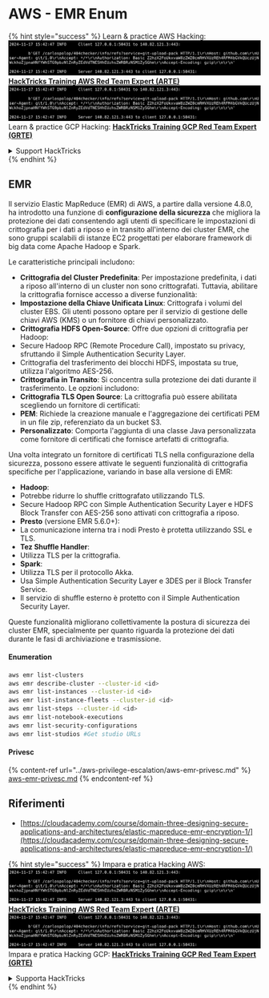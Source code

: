 # AWS - EMR Enum

{% hint style="success" %}
Learn & practice AWS Hacking:<img src="../../../.gitbook/assets/image (1).png" alt="" data-size="line">[**HackTricks Training AWS Red Team Expert (ARTE)**](https://training.hacktricks.xyz/courses/arte)<img src="../../../.gitbook/assets/image (1).png" alt="" data-size="line">\
Learn & practice GCP Hacking: <img src="../../../.gitbook/assets/image (2).png" alt="" data-size="line">[**HackTricks Training GCP Red Team Expert (GRTE)**<img src="../../../.gitbook/assets/image (2).png" alt="" data-size="line">](https://training.hacktricks.xyz/courses/grte)

<details>

<summary>Support HackTricks</summary>

* Check the [**subscription plans**](https://github.com/sponsors/carlospolop)!
* **Join the** 💬 [**Discord group**](https://discord.gg/hRep4RUj7f) or the [**telegram group**](https://t.me/peass) or **follow** us on **Twitter** 🐦 [**@hacktricks\_live**](https://twitter.com/hacktricks\_live)**.**
* **Share hacking tricks by submitting PRs to the** [**HackTricks**](https://github.com/carlospolop/hacktricks) and [**HackTricks Cloud**](https://github.com/carlospolop/hacktricks-cloud) github repos.

</details>
{% endhint %}

## EMR

Il servizio Elastic MapReduce (EMR) di AWS, a partire dalla versione 4.8.0, ha introdotto una funzione di **configurazione della sicurezza** che migliora la protezione dei dati consentendo agli utenti di specificare le impostazioni di crittografia per i dati a riposo e in transito all'interno dei cluster EMR, che sono gruppi scalabili di istanze EC2 progettati per elaborare framework di big data come Apache Hadoop e Spark.

Le caratteristiche principali includono:

* **Crittografia del Cluster Predefinita**: Per impostazione predefinita, i dati a riposo all'interno di un cluster non sono crittografati. Tuttavia, abilitare la crittografia fornisce accesso a diverse funzionalità:
* **Impostazione della Chiave Unificata Linux**: Crittografa i volumi del cluster EBS. Gli utenti possono optare per il servizio di gestione delle chiavi AWS (KMS) o un fornitore di chiavi personalizzato.
* **Crittografia HDFS Open-Source**: Offre due opzioni di crittografia per Hadoop:
* Secure Hadoop RPC (Remote Procedure Call), impostato su privacy, sfruttando il Simple Authentication Security Layer.
* Crittografia del trasferimento dei blocchi HDFS, impostata su true, utilizza l'algoritmo AES-256.
* **Crittografia in Transito**: Si concentra sulla protezione dei dati durante il trasferimento. Le opzioni includono:
* **Crittografia TLS Open Source**: La crittografia può essere abilitata scegliendo un fornitore di certificati:
* **PEM**: Richiede la creazione manuale e l'aggregazione dei certificati PEM in un file zip, referenziato da un bucket S3.
* **Personalizzato**: Comporta l'aggiunta di una classe Java personalizzata come fornitore di certificati che fornisce artefatti di crittografia.

Una volta integrato un fornitore di certificati TLS nella configurazione della sicurezza, possono essere attivate le seguenti funzionalità di crittografia specifiche per l'applicazione, variando in base alla versione di EMR:

* **Hadoop**:
* Potrebbe ridurre lo shuffle crittografato utilizzando TLS.
* Secure Hadoop RPC con Simple Authentication Security Layer e HDFS Block Transfer con AES-256 sono attivati con crittografia a riposo.
* **Presto** (versione EMR 5.6.0+):
* La comunicazione interna tra i nodi Presto è protetta utilizzando SSL e TLS.
* **Tez Shuffle Handler**:
* Utilizza TLS per la crittografia.
* **Spark**:
* Utilizza TLS per il protocollo Akka.
* Usa Simple Authentication Security Layer e 3DES per il Block Transfer Service.
* Il servizio di shuffle esterno è protetto con il Simple Authentication Security Layer.

Queste funzionalità migliorano collettivamente la postura di sicurezza dei cluster EMR, specialmente per quanto riguarda la protezione dei dati durante le fasi di archiviazione e trasmissione.

#### Enumeration
```bash
aws emr list-clusters
aws emr describe-cluster --cluster-id <id>
aws emr list-instances --cluster-id <id>
aws emr list-instance-fleets --cluster-id <id>
aws emr list-steps --cluster-id <id>
aws emr list-notebook-executions
aws emr list-security-configurations
aws emr list-studios #Get studio URLs
```
#### Privesc

{% content-ref url="../aws-privilege-escalation/aws-emr-privesc.md" %}
[aws-emr-privesc.md](../aws-privilege-escalation/aws-emr-privesc.md)
{% endcontent-ref %}

## Riferimenti

* [https://cloudacademy.com/course/domain-three-designing-secure-applications-and-architectures/elastic-mapreduce-emr-encryption-1/](https://cloudacademy.com/course/domain-three-designing-secure-applications-and-architectures/elastic-mapreduce-emr-encryption-1/)

{% hint style="success" %}
Impara e pratica Hacking AWS:<img src="../../../.gitbook/assets/image (1).png" alt="" data-size="line">[**HackTricks Training AWS Red Team Expert (ARTE)**](https://training.hacktricks.xyz/courses/arte)<img src="../../../.gitbook/assets/image (1).png" alt="" data-size="line">\
Impara e pratica Hacking GCP: <img src="../../../.gitbook/assets/image (2).png" alt="" data-size="line">[**HackTricks Training GCP Red Team Expert (GRTE)**<img src="../../../.gitbook/assets/image (2).png" alt="" data-size="line">](https://training.hacktricks.xyz/courses/grte)

<details>

<summary>Supporta HackTricks</summary>

* Controlla i [**piani di abbonamento**](https://github.com/sponsors/carlospolop)!
* **Unisciti al** 💬 [**gruppo Discord**](https://discord.gg/hRep4RUj7f) o al [**gruppo telegram**](https://t.me/peass) o **seguici** su **Twitter** 🐦 [**@hacktricks\_live**](https://twitter.com/hacktricks\_live)**.**
* **Condividi trucchi di hacking inviando PR ai** [**HackTricks**](https://github.com/carlospolop/hacktricks) e [**HackTricks Cloud**](https://github.com/carlospolop/hacktricks-cloud) repos su github.

</details>
{% endhint %}
